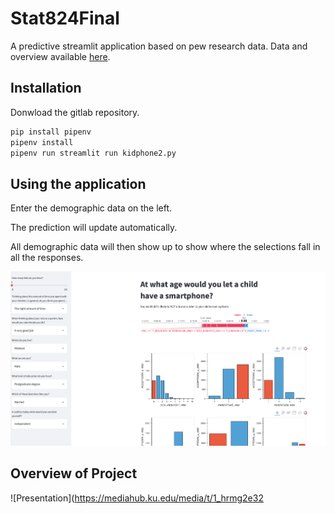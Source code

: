 # Stat824Final
A predictive streamlit application based on pew research data. Data and overview available [here](https://www.pewresearch.org/internet/2020/07/28/parenting-children-in-the-age-of-screens/).

## Installation 
Donwload the gitlab repository.

```python 
pip install pipenv
pipenv install
pipenv run streamlit run kidphone2.py
```

## Using the application
Enter the demographic data on the left.

The prediction will update automatically.

All demographic data will then show up to show where the selections fall in all the responses. 

![kidphone application](./screenshots/Kidphone_App.png)

## Overview of Project
![Presentation](https://mediahub.ku.edu/media/t/1_hrmg2e32
